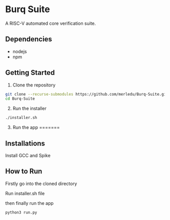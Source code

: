 # Burq Suite
A RISC-V automated core verification suite.

## Dependencies
- nodejs
- npm

## Getting Started
1. Clone the repository
```bash
git clone --recurse-submodules https://github.com/merledu/Burq-Suite.git
cd Burq-Suite
```
2. Run the installer
```bash
./installer.sh
```
3. Run the app
=======
## Installations
Install GCC and Spike



## How to Run

Firstly  go into the cloned directory


Run installer.sh file


then finally run the app

```bash
python3 run.py
```
